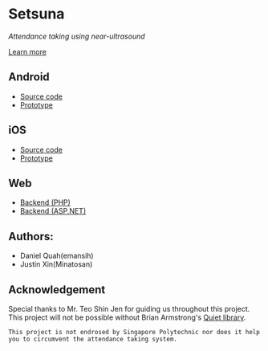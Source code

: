 # Setsuna
*Attendance taking using near-ultrasound*

[Learn more](background.md)

## Android
- [Source code](https://github.com/ASDFDev/PAS-Quiet-Android)
- [Prototype](https://github.com/ASDFDev/PAS-Nearby-Android)

## iOS
- [Source code](https://github.com/ASDFDev/PAS-Quiet-iOS)
- [Prototype](https://github.com/ASDFDev/PAS-Nearby-iOS)

## Web
- [Backend (PHP)](https://github.com/ASDFDev/PAS-Backend)
- [Backend (ASP.NET)](https://github.com/ASDFDev/PAS-Backend-ASPNET)


## Authors:
- Daniel Quah(emansih)
- Justin Xin(Minatosan)

## Acknowledgement
Special thanks to Mr. Teo Shin Jen for guiding us throughout this project. This project will not be possible without Brian Armstrong's [Quiet library](https://github.com/quiet/).







`This project is not endrosed by Singapore Polytechnic nor does it help you to circumvent the attendance taking system.` 
